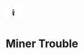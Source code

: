 ![Character](https://github.com/Xquiset/Miner-Trouble/blob/master/Assets/Miner/sprite_miner0.png?raw=true)
# Miner Trouble

